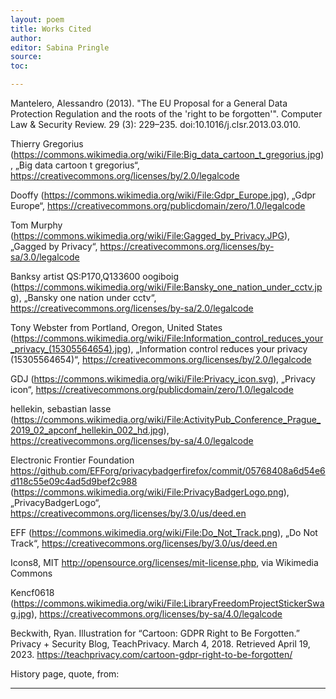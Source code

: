 ```yaml
---
layout: poem
title: Works Cited
author:
editor: Sabina Pringle
source:
toc:

---
```


Mantelero, Alessandro (2013). "The EU Proposal for a General Data Protection Regulation and the roots of the 'right to be forgotten'". Computer Law & Security Review. 29 (3): 229–235. doi:10.1016/j.clsr.2013.03.010.

Thierry Gregorius (https://commons.wikimedia.org/wiki/File:Big_data_cartoon_t_gregorius.jpg), „Big data cartoon t gregorius“, https://creativecommons.org/licenses/by/2.0/legalcode

Dooffy (https://commons.wikimedia.org/wiki/File:Gdpr_Europe.jpg), „Gdpr Europe“, https://creativecommons.org/publicdomain/zero/1.0/legalcode

Tom Murphy (https://commons.wikimedia.org/wiki/File:Gagged_by_Privacy.JPG), „Gagged by Privacy“, https://creativecommons.org/licenses/by-sa/3.0/legalcode

Banksy artist QS:P170,Q133600 oogiboig (https://commons.wikimedia.org/wiki/File:Bansky_one_nation_under_cctv.jpg), „Bansky one nation under cctv“, https://creativecommons.org/licenses/by-sa/2.0/legalcode

Tony Webster from Portland, Oregon, United States (https://commons.wikimedia.org/wiki/File:Information_control_reduces_your_privacy_(15305564654).jpg), „Information control reduces your privacy (15305564654)“, https://creativecommons.org/licenses/by/2.0/legalcode

GDJ (https://commons.wikimedia.org/wiki/File:Privacy_icon.svg), „Privacy icon“, https://creativecommons.org/publicdomain/zero/1.0/legalcode

hellekin, sebastian lasse (https://commons.wikimedia.org/wiki/File:ActivityPub_Conference_Prague_2019_02_apconf_hellekin_002_hd.jpg), https://creativecommons.org/licenses/by-sa/4.0/legalcode

Electronic Frontier Foundation https://github.com/EFForg/privacybadgerfirefox/commit/05768408a6d54e6d118c55e09c4ad5d9bef2c988 (https://commons.wikimedia.org/wiki/File:PrivacyBadgerLogo.png), „PrivacyBadgerLogo“, https://creativecommons.org/licenses/by/3.0/us/deed.en

EFF (https://commons.wikimedia.org/wiki/File:Do_Not_Track.png), „Do Not Track“, https://creativecommons.org/licenses/by/3.0/us/deed.en

Icons8, MIT <http://opensource.org/licenses/mit-license.php>, via Wikimedia Commons

Kencf0618 (https://commons.wikimedia.org/wiki/File:LibraryFreedomProjectStickerSwag.jpg), https://creativecommons.org/licenses/by-sa/4.0/legalcode

Beckwith, Ryan. Illustration for “Cartoon: GDPR Right to Be Forgotten.” Privacy + Security Blog, TeachPrivacy. March 4, 2018. Retrieved April 19, 2023. https://teachprivacy.com/cartoon-gdpr-right-to-be-forgotten/

History page, quote, from:




---
